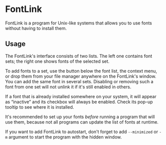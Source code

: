 # FontLink

FontLink is a program for Unix-like systems that allows you to use fonts
without having to install them.


## Usage

The FontLink's interface consists of two lists. The left one contains font
sets; the right one shows fonts of the selected set.

To add fonts to a set, use the button below the font list, the context menu,
or drop them from your file manager anywhere on the FontLink's window. You can
add the same font in several sets. Disabling or removing such a font from one
set will not unlink it if it's still enabled in others.

If a font that is already installed somewhere on your system, it will appear
as “inactive” and its checkbox will always be enabled. Check its pop-up
tooltip to see where it is installed.

It's recommended to set up your fonts *before* running a program that will
use them, because not all programs can update the list of fonts at runtime.

If you want to add FontLink to autostart, don't forget to add `--minimized`
or `-m` argument to start the program with the hidden window.
